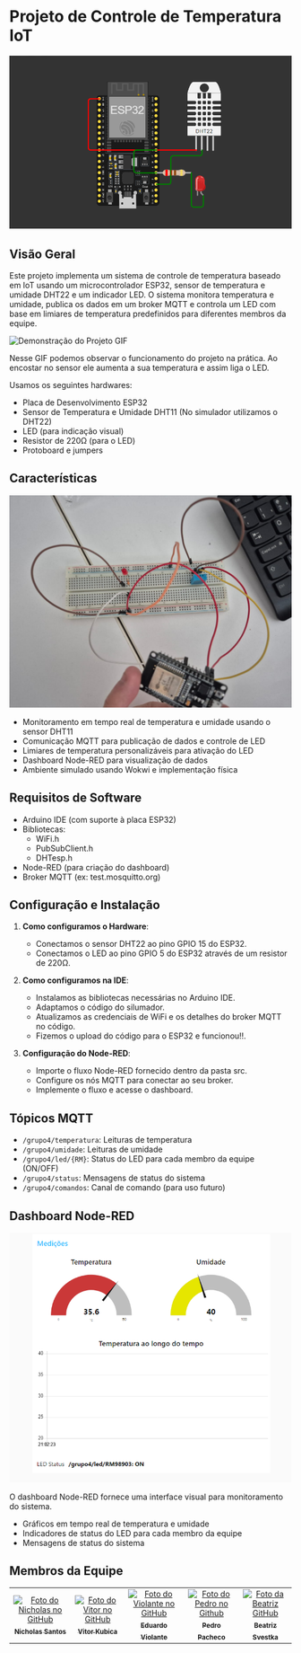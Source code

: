 # Projeto de Controle de Temperatura IoT

![Imagem do Wokwi](documents/wokwi.png)

## Visão Geral

Este projeto implementa um sistema de controle de temperatura baseado em IoT usando um microcontrolador ESP32, sensor de temperatura e umidade DHT22 e um indicador LED. O sistema monitora temperatura e umidade, publica os dados em um broker MQTT e controla um LED com base em limiares de temperatura predefinidos para diferentes membros da equipe.

![Demonstração do Projeto GIF](documents/sensor-esp32.gif)

Nesse GIF podemos observar o funcionamento do projeto na prática. Ao encostar no sensor ele aumenta a sua temperatura e assim liga o LED.

Usamos os seguintes hardwares:

-   Placa de Desenvolvimento ESP32
-   Sensor de Temperatura e Umidade DHT11 (No simulador utilizamos o DHT22)
-   LED (para indicação visual)
-   Resistor de 220Ω (para o LED)
-   Protoboard e jumpers

## Características

![Demonstração do Projeto img](documents/image.png)

-   Monitoramento em tempo real de temperatura e umidade usando o sensor DHT11
-   Comunicação MQTT para publicação de dados e controle de LED
-   Limiares de temperatura personalizáveis para ativação do LED
-   Dashboard Node-RED para visualização de dados
-   Ambiente simulado usando Wokwi e implementação física

## Requisitos de Software

-   Arduino IDE (com suporte à placa ESP32)
-   Bibliotecas:
    -   WiFi.h
    -   PubSubClient.h
    -   DHTesp.h
-   Node-RED (para criação do dashboard)
-   Broker MQTT (ex: test.mosquitto.org)

## Configuração e Instalação

1. **Como configuramos o Hardware**:

    - Conectamos o sensor DHT22 ao pino GPIO 15 do ESP32.
    - Conectamos o LED ao pino GPIO 5 do ESP32 através de um resistor de 220Ω.

2. **Como configuramos na IDE**:

    - Instalamos as bibliotecas necessárias no Arduino IDE.
    - Adaptamos o código do silumador.
    - Atualizamos as credenciais de WiFi e os detalhes do broker MQTT no código.
    - Fizemos o upload do código para o ESP32 e funcionou!!.

3. **Configuração do Node-RED**:
    - Importe o fluxo Node-RED fornecido dentro da pasta src.
    - Configure os nós MQTT para conectar ao seu broker.
    - Implemente o fluxo e acesse o dashboard.

## Tópicos MQTT

-   `/grupo4/temperatura`: Leituras de temperatura
-   `/grupo4/umidade`: Leituras de umidade
-   `/grupo4/led/{RM}`: Status do LED para cada membro da equipe (ON/OFF)
-   `/grupo4/status`: Mensagens de status do sistema
-   `/grupo4/comandos`: Canal de comando (para uso futuro)

## Dashboard Node-RED

![Dashboard Node-RED](documents/dashboard.png)

O dashboard Node-RED fornece uma interface visual para monitoramento do sistema.

-   Gráficos em tempo real de temperatura e umidade
-   Indicadores de status do LED para cada membro da equipe
-   Mensagens de status do sistema


## Membros da Equipe

<table>
  <tr>
    <td align="center">
      <a href="https://github.com/nichol6s">
        <img src="https://avatars.githubusercontent.com/u/105325313?v=4" width="115px;" alt="Foto do Nicholas no GitHub"/><br>
        <sub>
          <strong>Nicholas Santos</strong>
        </sub>
      </a>
    </td>
    <td align="center">
      <a href="https://github.com/VitorKubica">
        <img src="https://avatars.githubusercontent.com/u/107961081?v=4" width="115px;" alt="Foto do Vitor no GitHub"/><br>
        <sub>
          <strong>Vitor Kubica</strong>
        </sub>
      </a>
    </td>
    <td align="center">
      <a href="https://github.com/DuduViolante">
        <img src="https://avatars.githubusercontent.com/u/126472870?v=4" width="115px;" alt="Foto do Violante no GitHub"/><br>
        <sub>
          <strong>Eduardo Violante</strong>
        </sub>
      </a>
    </td>
    <td align="center">
      <a href="https://github.com/pedrocpacheco">
        <img src="https://avatars.githubusercontent.com/u/112909829?v=4" width="115px;" alt="Foto do Pedro no Github"/><br>
        <sub>
          <strong>Pedro Pacheco</strong>
        </sub>
      </a>
    </td>
    <td align="center">
        <a href="https://github.com/biasvestka">
        <img src="https://avatars.githubusercontent.com/u/126726456?v=4" width="115px;" alt="Foto da Beatriz GitHub"/><br>
        <sub>
            <strong>Beatriz Svestka</strong>
        </sub>
      </a>
    </td>
  </tr>
</table>

